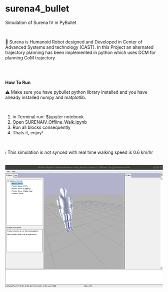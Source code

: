 # surena4_bullet
Simulation of Surena IV in PyBullet


<br>
<p>&#129302 Surena is Humanoid Robot designed and Developed in Center of Advanced Systems and technology (CAST). In this Project an alternated trajectory planning has been implemented in python which uses DCM for planning CoM trajectory</p><br>
<br>

<b>How To Run</b><br>
<p>&#9888 Make sure you have pybullet python library installed and you have already installed numpy and matplotlib.</p><br>

<ol>
  <li>in Terminal run: $jupyter notebook </li>
  <li> Open SURENAIV_Offline_Walk.ipynb </li>
  <li> Run all blocks consequently </li>
  <li> Thats it, enjoy! </li>
</ol>
<br>
<p>&#8505 This simulation is not synced with real time walking speed is 0.6 km/hr</p>
<br>
<img src="https://github.com/Kassra-sinaei/surena4_bullet/blob/master/Surena_Walk_Slow.gif" align="center"/> 
<br>
